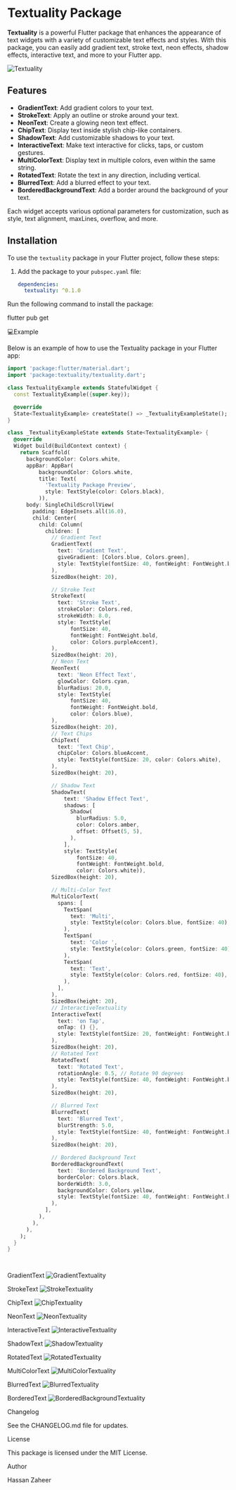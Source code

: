 # Textuality Package

**Textuality** is a powerful Flutter package that enhances the appearance of text widgets with a variety of customizable text effects and styles. With this package, you can easily add gradient text, stroke text, neon effects, shadow effects, interactive text, and more to your Flutter app.

![Textuality](https://github.com/user-attachments/assets/6ab7512e-b78d-40b6-b5bc-bc6b45d97582)

## Features

- **GradientText**: Add gradient colors to your text.
- **StrokeText**: Apply an outline or stroke around your text.
- **NeonText**: Create a glowing neon text effect.
- **ChipText**: Display text inside stylish chip-like containers.
- **ShadowText**: Add customizable shadows to your text.
- **InteractiveText**: Make text interactive for clicks, taps, or custom gestures.
- **MultiColorText**: Display text in multiple colors, even within the same string.
- **RotatedText**: Rotate the text in any direction, including vertical.
- **BlurredText**: Add a blurred effect to your text.
- **BorderedBackgroundText**: Add a border around the background of your text.

Each widget accepts various optional parameters for customization, such as style, text alignment, maxLines, overflow, and more.

## Installation

To use the `textuality` package in your Flutter project, follow these steps:

1. Add the package to your `pubspec.yaml` file:

   ```yaml
   dependencies:
     textuality: ^0.1.0
   
Run the following command to install the package:

flutter pub get

💻Example 

Below is an example of how to use the Textuality package in your Flutter app:
```dart
import 'package:flutter/material.dart';
import 'package:textuality/textuality.dart';

class TextualityExample extends StatefulWidget {
  const TextualityExample({super.key});

  @override
  State<TextualityExample> createState() => _TextualityExampleState();
}

class _TextualityExampleState extends State<TextualityExample> {
  @override
  Widget build(BuildContext context) {
    return Scaffold(
      backgroundColor: Colors.white,
      appBar: AppBar(
          backgroundColor: Colors.white,
          title: Text(
            'Textuality Package Preview',
            style: TextStyle(color: Colors.black),
          )),
      body: SingleChildScrollView(
        padding: EdgeInsets.all(16.0),
        child: Center(
          child: Column(
            children: [
              // Gradient Text
              GradientText(
                text: 'Gradient Text',
                giveGradient: [Colors.blue, Colors.green],
                style: TextStyle(fontSize: 40, fontWeight: FontWeight.bold),
              ),
              SizedBox(height: 20),

              // Stroke Text
              StrokeText(
                text: 'Stroke Text',
                strokeColor: Colors.red,
                strokeWidth: 8.0,
                style: TextStyle(
                    fontSize: 40,
                    fontWeight: FontWeight.bold,
                    color: Colors.purpleAccent),
              ),
              SizedBox(height: 20),
              // Neon Text
              NeonText(
                text: 'Neon Effect Text',
                glowColor: Colors.cyan,
                blurRadius: 20.0,
                style: TextStyle(
                    fontSize: 40,
                    fontWeight: FontWeight.bold,
                    color: Colors.blue),
              ),
              SizedBox(height: 20),
              // Text Chips
              ChipText(
                text: 'Text Chip',
                chipColor: Colors.blueAccent,
                style: TextStyle(fontSize: 20, color: Colors.white),
              ),
              SizedBox(height: 20),

              // Shadow Text
              ShadowText(
                  text: 'Shadow Effect Text',
                  shadows: [
                    Shadow(
                      blurRadius: 5.0,
                      color: Colors.amber,
                      offset: Offset(5, 5),
                    ),
                  ],
                  style: TextStyle(
                      fontSize: 40,
                      fontWeight: FontWeight.bold,
                      color: Colors.white)),
              SizedBox(height: 20),

              // Multi-Color Text
              MultiColorText(
                spans: [
                  TextSpan(
                    text: 'Multi',
                    style: TextStyle(color: Colors.blue, fontSize: 40),
                  ),
                  TextSpan(
                    text: 'Color ',
                    style: TextStyle(color: Colors.green, fontSize: 40),
                  ),
                  TextSpan(
                    text: 'Text',
                    style: TextStyle(color: Colors.red, fontSize: 40),
                  ),
                ],
              ),
              SizedBox(height: 20),
              // InteractiveTextuality
              InteractiveText(
                text: 'on Tap',
                onTap: () {},
                style: TextStyle(fontSize: 20, fontWeight: FontWeight.bold),
              ),
              SizedBox(height: 20),
              // Rotated Text
              RotatedText(
                text: 'Rotated Text',
                rotationAngle: 0.5, // Rotate 90 degrees
                style: TextStyle(fontSize: 40, fontWeight: FontWeight.bold),
              ),
              SizedBox(height: 20),

              // Blurred Text
              BlurredText(
                text: 'Blurred Text',
                blurStrength: 5.0,
                style: TextStyle(fontSize: 40, fontWeight: FontWeight.bold),
              ),
              SizedBox(height: 20),

              // Bordered Background Text
              BorderedBackgroundText(
                text: 'Bordered Background Text',
                borderColor: Colors.black,
                borderWidth: 3.0,
                backgroundColor: Colors.yellow,
                style: TextStyle(fontSize: 40, fontWeight: FontWeight.bold),
              ),
            ],
          ),
        ),
      ),
    );
  }
}

    
 ```

GradientText
![GradientTextuality](https://github.com/user-attachments/assets/114b5436-cb89-4a57-8261-39d1c00e611b)

StrokeText
![StrokeTextuality](https://github.com/user-attachments/assets/2afe8afb-db27-4ddf-8a23-6b7e51c2059c)

ChipText
![ChipTextuality](https://github.com/user-attachments/assets/80777be1-dea9-44a9-a800-30688b18b8b4)


NeonText
![NeonTextuality](https://github.com/user-attachments/assets/803ce043-c939-40dc-b7b1-1e4bbfaad0f7)

InteractiveText
![InteractiveTextuality](https://github.com/user-attachments/assets/6a9c2a4a-fc1f-4346-a996-21a010bb41c3)

ShadowText
![ShadowTextuality](https://github.com/user-attachments/assets/4c3a745b-2deb-4b77-b578-d03497c5e059)

RotatedText
![RotatedTextuality](https://github.com/user-attachments/assets/4aa2fc2a-ff07-4e08-b91c-213acc0a0912)

MultiColorText
![MultiColorTextuality](https://github.com/user-attachments/assets/bcbc59b5-408b-43d8-991b-734239da3de8)

BlurredText
![BlurredTextuality](https://github.com/user-attachments/assets/adaae2ed-9400-4adf-ad65-226f1f70f9c7)

BorderedText
![BorderedBackgroundTextuality](https://github.com/user-attachments/assets/e830cf14-6add-4093-b2ac-e4cb69ade064)


Changelog

See the CHANGELOG.md file for updates.

License

This package is licensed under the MIT License.

Author

Hassan Zaheer
